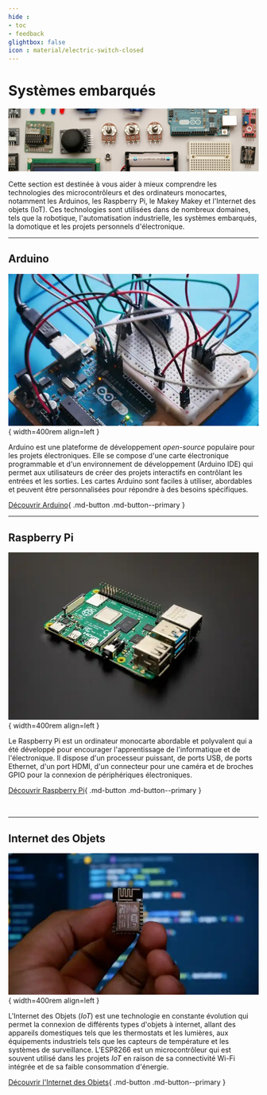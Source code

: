 ```yaml
---
hide : 
- toc
- feedback
glightbox: false
icon : material/electric-switch-closed
---
```


<style>
  .md-content__button {
    display: none;
  }
</style>

# Systèmes embarqués

![Des composantes électroniques](../images/arduino-intro.jpg) 

Cette section est destinée à vous aider à mieux comprendre les technologies des microcontrôleurs et des ordinateurs monocartes, notamment les Arduinos, les Raspberry Pi, le Makey Makey et l'Internet des objets (IoT). Ces technologies sont utilisées dans de nombreux domaines, tels que la robotique, l'automatisation industrielle, les systèmes embarqués, la domotique et les projets personnels d'électronique. 

---

## Arduino

![une carte Arduino](../images/arduino.webp){ width=400rem align=left } 

Arduino est une plateforme de développement *open-source* populaire pour les projets électroniques. Elle se compose d'une carte électronique programmable et d'un environnement de développement (Arduino IDE) qui permet aux utilisateurs de créer des projets interactifs en contrôlant les entrées et les sorties. Les cartes Arduino sont faciles à utiliser, abordables et peuvent être personnalisées pour répondre à des besoins spécifiques.

[Découvrir Arduino](arduino.md){ .md-button .md-button--primary }

---

## Raspberry Pi

![une carte Raspberry Pi](../images/raspberrypi.webp){ width=400rem align=left } 

Le Raspberry Pi est un ordinateur monocarte abordable et polyvalent qui a été développé pour encourager l'apprentissage de l'informatique et de l'électronique. Il dispose d'un processeur puissant, de ports USB, de ports Ethernet, d'un port HDMI, d'un connecteur pour une caméra et de broches GPIO pour la connexion de périphériques électroniques.

[Découvrir Raspberry Pi](raspberrypi.md){ .md-button .md-button--primary }

<br>

---

## Internet des Objets

![Une carte ESP8266](../images/iot.webp){ width=400rem align=left } 

L'Internet des Objets (*IoT*) est une technologie en constante évolution qui permet la connexion de différents types d'objets à internet, allant des appareils domestiques tels que les thermostats et les lumières, aux équipements industriels tels que les capteurs de température et les systèmes de surveillance. L'ESP8266 est un microcontrôleur qui est souvent utilisé dans les projets *IoT* en raison de sa connectivité Wi-Fi intégrée et de sa faible consommation d'énergie.

[Découvrir l'Internet des Objets](iot.md){ .md-button .md-button--primary }